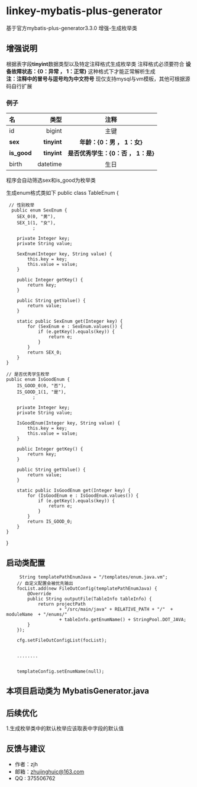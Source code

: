 # linkey-mybatis-plus-generator
基于官方mybatis-plus-generator3.3.0 增强-生成枚举类


## 增强说明
根据表字段**tinyint**数据类型以及特定注释格式生成枚举类
注释格式必须要符合      **设备故障状态：{0：异常 ， 1：正常}**          这种格式下才能正常解析生成     
**注：注释中的冒号与逗号均为中文符号**
现仅支持mysql与vm模板，其他可根据源码自行扩展


### 例子

| 名      |    类型 | 注释  |
| :-------- | --------:| :--: |
| id  | bigint |  主键   |
| **sex**     |   **tinyint** | **年龄：{0：男 ， 1：女}** |
| **is_good**     |   **tinyint** | **是否优秀学生：{0：否 ， 1：是}** |
| birth      |    datetime | 生日  |

程序会自动筛选sex和is_good为枚举类

生成enum格式类如下
public class TableEnum {

     // 性别枚举
      public enum SexEnum {
        SEX_0(0, "男"),
        SEX_1(1, "女"),
              ;

        private Integer key;
        private String value;

        SexEnum(Integer key, String value) {
            this.key = key;
            this.value = value;
        }

        public Integer getKey() {
            return key;
        }

        public String getValue() {
            return value;
        }

        static public SexEnum get(Integer key) {
            for (SexEnum e : SexEnum.values()) {
                if (e.getKey().equals(key)) {
                    return e;
                }
            }
            return SEX_0;
        }
    }

    // 是否优秀学生枚举
    public enum IsGoodEnum {
        IS_GOOD_0(0, "否"),
        IS_GOOD_1(1, "是"),
              ;

        private Integer key;
        private String value;

        IsGoodEnum(Integer key, String value) {
            this.key = key;
            this.value = value;
        }

        public Integer getKey() {
            return key;
        }

        public String getValue() {
            return value;
        }

        static public IsGoodEnum get(Integer key) {
            for (IsGoodEnum e : IsGoodEnum.values()) {
                if (e.getKey().equals(key)) {
                    return e;
                }
            }
            return IS_GOOD_0;
        }
    }
}



## 启动类配置
         String templatePathEnumJava = "/templates/enum.java.vm";
        // 自定义配置会被优先输出
        focList.add(new FileOutConfig(templatePathEnumJava) {
            @Override
            public String outputFile(TableInfo tableInfo) {
                return projectPath
                        + "/src/main/java" + RELATIVE_PATH + "/"  + moduleName  + "/enums/"
                        + tableInfo.getEnumName() + StringPool.DOT_JAVA;
            }
        });

        cfg.setFileOutConfigList(focList);
        
        
        ........
        
        
        templateConfig.setEnumName(null);  
        
        
        
       
 ## 本项目启动类为 MybatisGenerator.java




## 后续优化
1.生成枚举类中的默认枚举应该取表中字段的默认值


## 反馈与建议
- 作者：zjh
- 邮箱：<zhujinghuic@163.com>
- QQ  : 375506762
